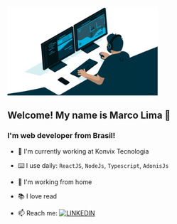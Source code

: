 <a href='https://www.linkedin.com/in/maurelima/'>
  <img src="https://github.com/Maurelima/Maurelima/blob/master/assets/gif.gif?raw=true" height='200' widht='800' alt="Marco Lima" />
</a>

## Welcome! My name is Marco Lima 🤝
### I'm web developer from Brasil!



- 🏦 I'm currently working at Konvix Tecnologia
- ⌨️ I use daily: `ReactJS`, `NodeJs`, `Typescript`, `AdonisJs`
- 🏡 I'm working from home
- 📚 I love read

- 📫 Reach me: [![LINKEDIN](https://img.shields.io/badge/Linkedin-black?style=for-the-badge&logo=linkedin)](https://www.linkedin.com/in/maurelima/)
